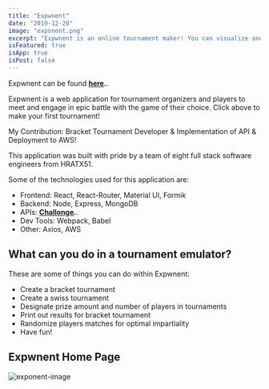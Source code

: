 ```yaml
---
title: "Expwnent"
date: "2019-12-20"
image: "exponent.png"
excerpt: "Expwnent is an online tournament maker! You can visualize and create match ups all the within!"
isFeatured: true
isApp: true
isPost: false
---
```


Expwnent can be found **[here](http://expwnent.com).**.

Expwnent is a web application for tournament organizers and players to meet and engage in epic battle with the game of their choice. Click above to make your first tournament!

My Contribution: Bracket Tournament Developer & Implementation of API & Deployment to AWS! 

This application was built with pride by a team of eight full stack software engineers from HRATX51.

Some of the technologies used for this application are: 
* Frontend: React, React-Router, Material UI, Formik
* Backend: Node, Express, MongoDB
* APIs: **[Challonge](https://challonge.com/).**.
* Dev Tools: Webpack, Babel
* Other: Axios, AWS

## What can you do in a tournament emulator?

These are some of things you can do within Expwnent: 

- Create a bracket tournament
- Create a swiss tournament
- Designate prize amount and number of players in tournaments
- Print out results for bracket tournament
- Randomize players matches for optimal impartiality
- Have fun!

## Expwnent Home Page

![exponent-image](exponent.png)